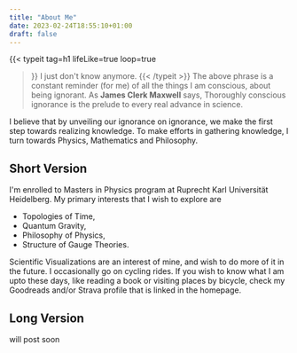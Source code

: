 ```yaml
---
title: "About Me"
date: 2023-02-24T18:55:10+01:00
draft: false
---
```

{{< typeit 
  tag=h1
  lifeLike=true
  loop=true
>}}
I just don't know anymore.
{{< /typeit >}}
The above phrase is a constant reminder (for me) of all the things I am conscious, about being ignorant. As **James Clerk Maxwell** says,
> Thoroughly conscious ignorance is the prelude to every real advance in science.

I believe that by unveiling our ignorance on ignorance, we make the first step towards realizing knowledge. To make efforts in gathering knowledge, I turn towards Physics, Mathematics and Philosophy.
## Short Version
I'm enrolled to Masters in Physics program at Ruprecht Karl Universität Heidelberg. My primary interests that I wish to explore are 
- Topologies of Time, 
- Quantum Gravity, 
- Philosophy of Physics,
- Structure of Gauge Theories.

Scientific Visualizations are an interest of mine, and wish to do more of it in the future. I occasionally go on cycling rides. If you wish to know what I am upto these days, like reading a book or visiting places by bicycle, check my Goodreads and/or Strava profile that is linked in the homepage.



## Long Version

will post soon
